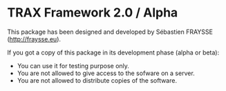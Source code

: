 # TRAX Framework 2.0 / Alpha

This package has been designed and developed by Sébastien FRAYSSE (http://fraysse.eu).

If you got a copy of this package in its development phase (alpha or beta):
- You can use it for testing purpose only.
- You are not allowed to give access to the sofware on a server.
- You are not allowed to distribute copies of the software.
 